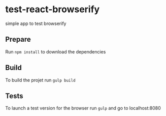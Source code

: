 # test-react-browserify

simple app to test browserify

## Prepare

Run `npm install` to download the dependencies

## Build

To build the projet run `gulp build`

## Tests

To launch a test version for the browser run `gulp` and go to localhost:8080